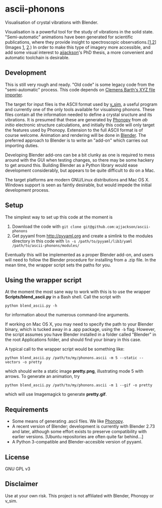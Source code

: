 # ascii-phonons

Visualisation of crystal vibrations with Blender.

Visualisation is a powerful tool for the study of vibrations in the solid state.
"Semi-automatic" animations have been generated for scientific publications, where they provide insight to spectroscopic observations.\[[1][Skelton2015],[2][Brivio2015]\] (Images [1](http://dx.doi.org/10.1063/1.4917044.1), [2](http://people.bath.ac.uk/aw558/temp/mapi_phonon.gif).) In order to make this type of imagery more accessible, and add some visual interest to [ajjackson](https://github.com/ajjackson)'s PhD thesis, a more convenient and automatic toolchain is desirable.


## Development

This is still very rough and ready. "Old code" is some legacy code from the "semi-automatic" process. This code depends on [Clemens Barth's XYZ file importer](http://development.root-1.de/Atomic_Blender_XYZ.php).

The target for input files is the ASCII format used by [v_sim](http://inac.cea.fr/L_Sim/V_Sim/), a useful program and currently one of the only tools available for visualising phonons. These files contain all the information needed to define a crystal sructure and its vibrations. It is presumed that these are generated by [Phonopy](http://phonopy.sourceforge.net/) from *ab initio* electronic structure calculations, and initially this code will only target the features used by Phonopy. Extension to the full ASCII format is of course welcome.
Animation and rendering will be done in [Blender](http://www.blender.org/).
The preferred approach to Blender is to write an "add-on" which carries out importing duties.

Developing Blender add-ons can be a bit clunky as one is required to
mess around with the GUI when testing changes, so there may be some
hackery to get around this.  Building Blender as a Python library
would ease development considerably, but appears to be quite difficult
to do on a Mac.

The target platforms are modern GNU/Linux distributions and Mac OS X. Windows support is seen as faintly desirable, but would impede the initial development process.

## Setup

The simplest way to set up this code at the moment is

1. Download the code with `git clone git@github.com:ajjackson/ascii-phonons`
2. Get pyyaml from http://pyyaml.org and create a simlink to the modules directory in this code with `ln -s /path/to/pyyaml/lib3/yaml /path/to/ascii-phonons/modules/`

Eventually this will be implemented as a proper Blender add-on, and users will need to follow the Blender procedure for installing from a .zip file.
In the mean time, the wrapper script sets the paths for you.

## Using the wrapper script

At the moment the most sane way to work with this is to use the wrapper **Scripts/blend_ascii.py** in a Bash shell. Call the script with

    python blend_ascii.py -h

for information about the numerous command-line arguments.

If working on Mac OS X, you may need to specify the path to your Blender binary, which is tucked away in a .app package, using the `-b` flag.
However, the script assumes you have Blender installed in a folder called "Blender" in the root Applications folder, and should find your binary in this case.

A typical call to the wrapper script would be something like:

    python blend_ascii.py /path/to/my/phonons.ascii -m 5 --static --vectors -o pretty

which should write a static image **pretty.png**, illustrating mode 5 with arrows.
To generate an animation, try

    python blend_ascii.py /path/to/my/phonons.ascii -m 1 --gif -o pretty

which will use Imagemagick to generate **pretty.gif**.

## Requirements

- Some means of generating .ascii files. We like [Phonopy](http://phonopy.sourceforge.net).
- A recent version of Blender; development is currently with
  Blender 2.73 and later, although some effort exists to preserve compatibility with earlier versions.
  [Ubuntu repositories are often quite far behind...]
- A Python 3-compatible and Blender-accesible version of pyyaml.

## License

GNU GPL v3

## Disclaimer

Use at your own risk. This project is not affiliated with Blender, Phonopy or v_sim.

[Skelton2015]: http://dx.doi.org/10.1063/1.4917044
[Brivio2015]: http://arxiv.org/abs/1504.07508
